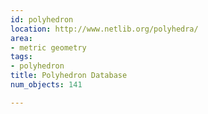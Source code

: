 ```yaml
---
id: polyhedron
location: http://www.netlib.org/polyhedra/
area:
- metric geometry
tags:
- polyhedron
title: Polyhedron Database
num_objects: 141

---
```



